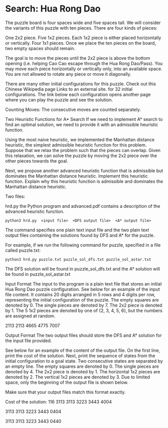 <h1>Search: Hua Rong Dao</h1>

The puzzle board is four spaces wide and five spaces tall.
We will consider the variants of this puzzle with ten pieces. 
There are four kinds of pieces:

One 2x2 piece.
Five 1x2 pieces. Each 1x2 piece is either placed horizontally or vertically. 
Four 1x1 pieces.
Once we place the ten pieces on the board, two empty spaces should remain.

The goal is to move the pieces until the 2x2 piece is above the bottom opening (i.e. helping Cao Cao escape through the Hua Rong Dao/Pass). You may move each piece horizontally or vertically only, into an available space. You are not allowed to rotate any piece or move it diagonally.

There are many other initial configurations for this puzzle. Check out this Chinese Wikipedia page Links to an external site. for 32 initial configurations. The link below each configuration opens another page where you can play the puzzle and see the solution.

Counting Moves: The consecutive moves are counted separately.
 
Two Heuristic Functions for A* Search
If we need to implement A* search to find an optimal solution, we need to provide it with an admissible heuristic function.

Using the most naive heuristic, we implemented the Manhattan distance heuristic, the simplest admissible heuristic function for this problem. Suppose that we relax the problem such that the pieces can overlap. Given this relaxation, we can solve the puzzle by moving the 2x2 piece over the other pieces towards the goal.

Next, we propose another advanced heuristic function that is admissible but dominates the Manhattan distance heuristic. Implement this heuristic function. Explain why this heuristic function is admissible and dominates the Manhattan distance heuristic.

Two files:

hrd.py the Python program and advanced.pdf contains a description of the advanced heuristic function.

    python3 hrd.py  <input file>  <DFS output file>  <A* output file>
    
The command specifies one plain text input file and the two plain text output files containing the solutions found by DFS and A* for the puzzle.

For example, if we run the following command for puzzle, specified in a file called puzzle.txt:

    python3 hrd.py puzzle.txt puzzle_sol_dfs.txt puzzle_sol_astar.txt
    
The DFS solution will be found in puzzle_sol_dfs.txt and the A* solution will be found in puzzle_sol_astar.txt

Input Format
The input to the program is a plain text file that stores an initial Hua Rong Dao puzzle configuration. See below for an example of the input file content. It contains 20 digits arranged in 5 rows and 4 digits per row, representing the initial configuration of the puzzle. The empty squares are denoted by 0. The single pieces are denoted by 7. The 2x2 piece is denoted by 1. The 5 1x2 pieces are denoted by one of {2, 3, 4, 5, 6}, but the numbers are assigned at random.

2113
2113
4665
4775
7007
 
Output Format
The two output files should store the DFS and A* solution for the input file provided.

See below for an example of the content of the output file. On the first line, print the cost of the solution. Next, print the sequence of states from the initial configuration to a goal state. Two consecutive states are separated by an empty line. The empty squares are denoted by 0. The single pieces are denoted by 4. The 2x2 piece is denoted by 1. The horizontal 1x2 pieces are denoted by 2. The vertical 1x2 pieces are denoted by 3.  Due to limited space, only the beginning of the output file is shown below. 

Make sure that your output files match this format exactly. 

Cost of the solution: 116
3113
3113
3223
3443
4004

3113
3113
3223
3443
0404

3113
3113
3223
3443
0440
